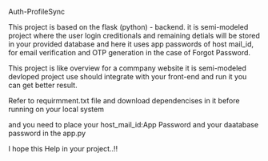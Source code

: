 Auth-ProfileSync

This project is based on the flask (python) - backend. it is semi-modeled project where the user login creditionals and remaining detials will be stored in your provided database and here it uses app passwords of host mail_id, for email verification and OTP generation in the case of Forgot Password.

This  project  is like overview for a commpany website it is semi-modeled devloped project use should integrate with your front-end and run it you can get better result.

Refer to requirmment.txt file and download dependencises in it before running on your local system 

and you need to  place your host_mail_id:App Password  and your daatabase password in the app.py 

I hope this Help in your project..!!
